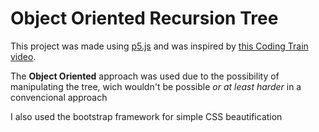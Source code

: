 <h1>Object Oriented Recursion Tree</h1>
<p>This project was made using <a href = "https://p5js.org/">p5.js</a> and was inspired by <a href = "https://www.youtube.com/watch?v=fcdNSZ9IzJM">this Coding Train video</a>.</p>

<p>The <strong>Object Oriented</strong> approach was used due to the possibility of manipulating the tree, wich wouldn't be possible <em>or at least harder</em> in a convencional
approach</p>
<p>I also used the bootstrap framework for simple CSS beautification</p>

